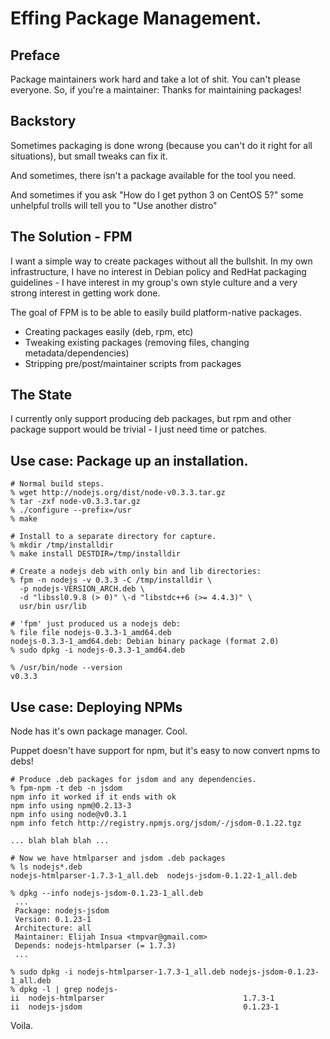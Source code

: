 # Effing Package Management.

## Preface

Package maintainers work hard and take a lot of shit. You can't please everyone. So, if you're a maintainer: Thanks for maintaining packages!

## Backstory

Sometimes packaging is done wrong (because you can't do it right for all
situations), but small tweaks can fix it.

And sometimes, there isn't a package available for the tool you need.

And sometimes if you ask "How do I get python 3 on CentOS 5?" some unhelpful
trolls will tell you to "Use another distro" 

## The Solution - FPM

I want a simple way to create packages without all the bullshit. In my own
infrastructure, I have no interest in Debian policy and RedHat packaging
guidelines - I have interest in my group's own style culture and a very strong
interest in getting work done.

The goal of FPM is to be able to easily build platform-native packages.

* Creating packages easily (deb, rpm, etc)
* Tweaking existing packages (removing files, changing metadata/dependencies)
* Stripping pre/post/maintainer scripts from packages

## The State

I currently only support producing deb packages, but rpm and other package
support would be trivial - I just need time or patches.

## Use case: Package up an installation.

    # Normal build steps.
    % wget http://nodejs.org/dist/node-v0.3.3.tar.gz
    % tar -zxf node-v0.3.3.tar.gz 
    % ./configure --prefix=/usr
    % make

    # Install to a separate directory for capture.
    % mkdir /tmp/installdir
    % make install DESTDIR=/tmp/installdir

    # Create a nodejs deb with only bin and lib directories:
    % fpm -n nodejs -v 0.3.3 -C /tmp/installdir \
      -p nodejs-VERSION_ARCH.deb \
      -d "libssl0.9.8 (> 0)" \-d "libstdc++6 (>= 4.4.3)" \
      usr/bin usr/lib

    # 'fpm' just produced us a nodejs deb:
    % file file nodejs-0.3.3-1_amd64.deb
    nodejs-0.3.3-1_amd64.deb: Debian binary package (format 2.0)
    % sudo dpkg -i nodejs-0.3.3-1_amd64.deb 

    % /usr/bin/node --version
    v0.3.3

## Use case: Deploying NPMs

Node has it's own package manager. Cool.

Puppet doesn't have support for npm, but it's easy to now convert npms to debs!

    # Produce .deb packages for jsdom and any dependencies.
    % fpm-npm -t deb -n jsdom
    npm info it worked if it ends with ok
    npm info using npm@0.2.13-3
    npm info using node@v0.3.1
    npm info fetch http://registry.npmjs.org/jsdom/-/jsdom-0.1.22.tgz

    ... blah blah blah ...

    # Now we have htmlparser and jsdom .deb packages
    % ls nodejs*.deb
    nodejs-htmlparser-1.7.3-1_all.deb  nodejs-jsdom-0.1.22-1_all.deb

    % dpkg --info nodejs-jsdom-0.1.23-1_all.deb
     ...
     Package: nodejs-jsdom
     Version: 0.1.23-1
     Architecture: all
     Maintainer: Elijah Insua <tmpvar@gmail.com>
     Depends: nodejs-htmlparser (= 1.7.3)
     ...

    % sudo dpkg -i nodejs-htmlparser-1.7.3-1_all.deb nodejs-jsdom-0.1.23-1_all.deb
    % dpkg -l | grep nodejs-     
    ii  nodejs-htmlparser                               1.7.3-1
    ii  nodejs-jsdom                                    0.1.23-1

Voila.
